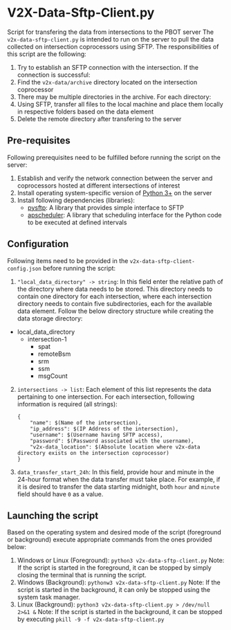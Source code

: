 # V2X-Data-Sftp-Client.py
Script for transfering the data from intersections to the PBOT server
The `v2x-data-sftp-client.py` is intended to run on the server to pull the data collected on intersection coprocessors using SFTP.  The responsibilities of this script are the following:
1. Try to establish an SFTP connection with the intersection. If the connection is successful:
2. Find the `v2x-data/archive` directory located on the intersection coprocessor
3. There may be multiple directories in the archive. For each directory:
4. Using SFTP, transfer all files to the local machine and place them locally in respective folders based on the data element
5. Delete the remote directory after transfering to the server

## Pre-requisites
Following prerequisites need to be fulfilled before running the script on the server:
1. Establish and verify the network connection between the server and coprocessors hosted at different intersections of interest
2. Install operating system-specific version of [Python 3+](https://www.python.org/downloads/) on the server
3. Install following dependencies (libraries):
    - [pysftp](https://pypi.org/project/pysftp/): A library that provides simple interface to SFTP
    - [apscheduler](https://apscheduler.readthedocs.io/en/stable/): A library that scheduling interface for the Python code to be executed at defined intervals

## Configuration
Following items need to be provided in the `v2x-data-sftp-client-config.json` before running the script:
1. `"local_data_directory" -> string`: In this field enter the relative path of the directory where data needs to be stored. This directory needs to contain one directory for each intersection, where each intersection directory needs to contain five subdirectories, each for the available data element. Follow the below directory structure while creating the data storage directory:
 - local_data_directory
   - intersection-1
     - spat
     - remoteBsm
     - srm
     - ssm
     - msgCount
2. `intersections -> list`: Each element of this list represents the data pertaining to one intersection. For each intersection, following information is required (all strings):
    ```
    {
        "name": $(Name of the intersection),
        "ip_address": $(IP Address of the intersection),
        "username": $(Username having SFTP access),
        "password": $(Password associated with the username),
        "v2x-data_location": $(Absolute location where v2x-data directory exists on the intersection coprocessor)
    }
   ```
3. `data_transfer_start_24h`: In this field, provide hour and minute in the 24-hour format when the data transfer must take place. For example, if it is desired to transfer the data starting midnight, both `hour` and `minute` field should have `0` as a value.

## Launching the script
Based on the operating system and desired mode of the script (foreground or background) execute appropriate commands from the ones provided below:
1. Windows or Linux (Foreground): `python3 v2x-data-sftp-client.py`
Note: If the script is started in the foreground, it can be stopped by simply closing the terminal that is running the script.
2. Windows (Background): `pythonw3 v2x-data-sftp-client.py`
Note: If the script is started in the background, it can only be stopped using the system task manager.
3. Linux (Background): `python3 v2x-data-sftp-client.py > /dev/null 2>&1 &`
Note: If the script is started in the background, it can be stopped by executing `pkill -9 -f v2x-data-sftp-client.py`



